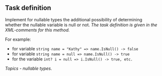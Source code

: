 ## Task definition ##

Implement for nullable types the additional possibility of determining whether the nullable variable is null or not.
*The task definition is given in the  XML-comments for this method.*

For example:
- for variable `string name = "Kathy" => name.IsNull() -> false`    
- for variable `string name = null => name.IsNull() -> true`    
- for the variable `int? i = null => i.IsNull() -> true, etc.`   

*Topics - nullable types.*
